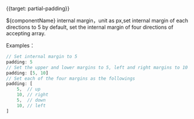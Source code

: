 {{target: partial-padding}}

${componentName} internal margin，unit as px,set internal margin of each directions to 5 by default, set the internal margin of four directions of accepting array.

Examples：
```js
// Set internal margin to 5
padding: 5
// Set the upper and lower margins to 5, left and right margins to 10
padding: [5, 10]
// Set each of the four margins as the followings
padding: [
    5,  // up
    10, // right
    5,  // down
    10, // left
]
```